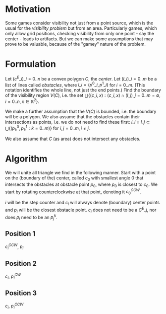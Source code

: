 # Motivation

Some games consider visibility not just from a point source, which is the usual for the _visibility problem_ but from an area. Particularly games, which only allow grid positions, checking visibility from only one point - say the center - leads to artifacts.  But we can make some assumptions that may prove to be valuable, because of the "gamey" nature of the problem.

# Formulation

Let $({c^E\_i})\_{i=0..n}$ be a convex polygon $C$, the _center_. Let $({l\_i})\_{i=0..m}$ be a list of lines called _obstacles_, where $l\_i=(p^0\_i, p^1\_i)$ for $i=0..m$. (This notation identifies the whole line, not just the end points.) Find the boundary of the visibility region $V(C)$, i.e. the set $\bigcup\lbrace(c\_i, x):(c\_i,x)\cap({l\_j})\_{j=0..m}=\emptyset, i=0..n, x\in\mathbb{R}^2\rbrace$.

We make a further assumption that the $V(C)$ is bounded, i.e. the boundary will be a polygon. We also assume that the obstacles contain their intersections as points, i.e. we do not need to find these first: $l\_i\cap l\_j\subset\bigcup\lbrace(p^0_k,p^1_k : k=0..m)\rbrace$ for $i,j=0..m, i\neq j$.

We also assume that $C$ (as area) does not intersect any obstacles.

# Algorithm

We will unite all triangle we find in the following manner. Start with a point on the (boundary of the) center, called $c_0$ with smallest angle $0$ that intersects the obstacles at obstacle point $p_0$, where $p_0$ is closest to $c_0$. We start by rotating counterclockwise at that point, denoting it $c_0^{CCW}$.

$i$ will be the step counter and $c_i$ will always denote (boundary) center points and $p_i$ will be the closest obstacle point. $c_i$ does not need to be a $C^E\_j$, nor does $p_i$ need to be an $p^k_j$.

## Position 1

$c_i^{CCW}$, $p_i$

## Position 2

$c_i$, $p_i^{CW}$

## Position 3

$c_i$, $p_i^{CCW}$

